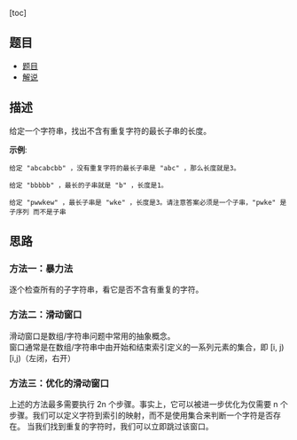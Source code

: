 [toc]

## 题目 
- [题目](https://leetcode-cn.com/problems/longest-substring-without-repeating-characters/description/)
- [解说](https://leetcode-cn.com/articles/longest-substring-without-repeating-characters/)

## 描述

给定一个字符串，找出不含有重复字符的最长子串的长度。

**示例**:
```text
给定 "abcabcbb" ，没有重复字符的最长子串是 "abc" ，那么长度就是3。

给定 "bbbbb" ，最长的子串就是 "b" ，长度是1。

给定 "pwwkew" ，最长子串是 "wke" ，长度是3。请注意答案必须是一个子串，"pwke" 是 子序列 而不是子串
```

## 思路
### 方法一：暴力法
逐个检查所有的子字符串，看它是否不含有重复的字符。

### 方法二：滑动窗口
滑动窗口是数组/字符串问题中常用的抽象概念。<br> 
窗口通常是在数组/字符串中由开始和结束索引定义的一系列元素的集合，即 [i, j)[i,j)（左闭，右开）

### 方法三：优化的滑动窗口
上述的方法最多需要执行 2n 个步骤。事实上，它可以被进一步优化为仅需要 n 个步骤。我们可以定义字符到索引的映射，而不是使用集合来判断一个字符是否存在。 当我们找到重复的字符时，我们可以立即跳过该窗口。
